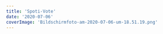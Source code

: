 ```yaml
---
title: 'Spoti-Vote'
date: '2020-07-06'
coverImage: 'Bildschirmfoto-am-2020-07-06-um-18.51.19.png'
---
```

